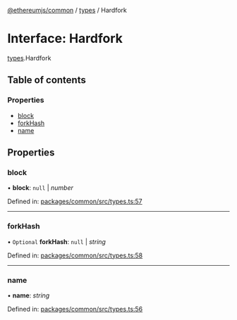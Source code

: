 [@ethereumjs/common](../README.md) / [types](../modules/types.md) / Hardfork

# Interface: Hardfork

[types](../modules/types.md).Hardfork

## Table of contents

### Properties

- [block](types.hardfork.md#block)
- [forkHash](types.hardfork.md#forkhash)
- [name](types.hardfork.md#name)

## Properties

### block

• **block**: ``null`` \| *number*

Defined in: [packages/common/src/types.ts:57](https://github.com/ethereumjs/ethereumjs-monorepo/blob/master/packages/common/src/types.ts#L57)

___

### forkHash

• `Optional` **forkHash**: ``null`` \| *string*

Defined in: [packages/common/src/types.ts:58](https://github.com/ethereumjs/ethereumjs-monorepo/blob/master/packages/common/src/types.ts#L58)

___

### name

• **name**: *string*

Defined in: [packages/common/src/types.ts:56](https://github.com/ethereumjs/ethereumjs-monorepo/blob/master/packages/common/src/types.ts#L56)
